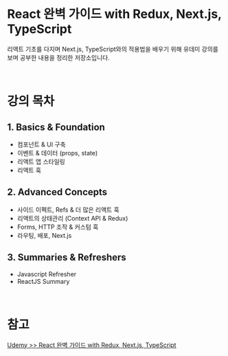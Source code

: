 # React 완벽 가이드 with Redux, Next.js, TypeScript

리액트 기초를 다지며 Next.js, TypeScript와의 적용법을 배우기 위해 유데미 강의를 보며 공부한 내용을 정리한 저장소입니다.

<br>

# 강의 목차

## 1. Basics & Foundation

- 컴포넌트 & UI 구축
- 이벤트 & 데이터 (props, state)
- 리액트 앱 스타일링
- 리액트 훅

## 2. Advanced Concepts

- 사이드 이펙트, Refs & 더 많은 리액트 훅
- 리액트의 상태관리 (Context API & Redux)
- Forms, HTTP 조작 & 커스텀 훅
- 라우팅, 배포, Next.js

## 3. Summaries & Refreshers

- Javascript Refresher
- ReactJS Summary

<br>

# 참고

[Udemy >> React 완벽 가이드 with Redux, Next.js, TypeScript](https://www.udemy.com/course/best-react/)

